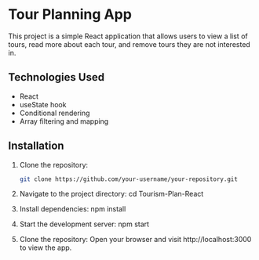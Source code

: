 # Tour Planning App

This project is a simple React application that allows users to view a list of tours, read more about each tour, and remove tours they are not interested in.

## Technologies Used

- React
- useState hook
- Conditional rendering
- Array filtering and mapping

## Installation

1. Clone the repository:
   ```sh
   git clone https://github.com/your-username/your-repository.git

2. Navigate to the project directory:
    cd Tourism-Plan-React


4. Install dependencies:
    npm install


5. Start the development server:
    npm start

6.  Clone the repository:
    Open your browser and visit http://localhost:3000 to view the app.





